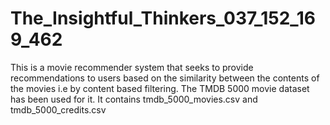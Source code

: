 # The_Insightful_Thinkers_037_152_169_462

This is a movie recommender system that seeks to provide recommendations to users based on the similarity between the contents of the movies i.e by content based filtering.
The TMDB 5000 movie dataset has been used for it.
It contains tmdb_5000_movies.csv
and tmdb_5000_credits.csv
